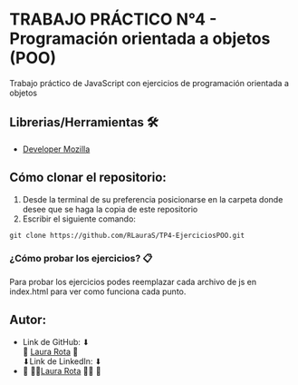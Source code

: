 # TRABAJO PRÁCTICO N°4 - Programación orientada a objetos (POO)

Trabajo práctico de JavaScript con ejercicios de programación orientada a objetos

## Librerias/Herramientas 🛠
- [Developer Mozilla](https://developer.mozilla.org/es/docs/Web/JavaScript)

 ## Cómo clonar el repositorio:
1. Desde la terminal de su preferencia posicionarse en la carpeta donde desee que se haga la copia de este repositorio
2. Escribir el siguiente comando:
```
git clone https://github.com/RLauraS/TP4-EjerciciosPOO.git
```
### ¿Cómo probar los ejercicios? 📋

Para probar los ejercicios podes reemplazar cada archivo de js en index.html para ver como funciona cada punto.

## Autor:
- Link de GitHub: ⬇ <br>
💜 [Laura Rota](https://github.com/RLauraS) 💜<br>
⬇Link de LinkedIn: ⬇ <br>
- 💜 👩‍💻[Laura Rota](https://www.linkedin.com/in/laura-rota-51699b243/?original_referer=) 👩‍💻 💜